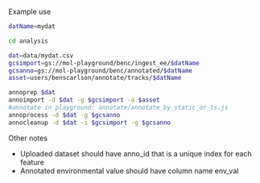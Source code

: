 Example use

````bash
datName=mydat

cd analysis

dat=data/mydat.csv
gcsimport=gs://mol-playground/benc/ingest_ee/$datName
gcsanno=gs://mol-playground/benc/annotated/$datName
asset=users/benscarlson/annotate/tracks/$datName

annoprep $dat
annoimport -d $dat -g $gcsimport -a $asset
#annotate in playground: annotate/annotate_by_static_or_ts.js
annoprocess -d $dat -g $gcsanno
annocleanup -d $dat -i $gcsimport -g $gcsanno
````

Other notes
* Uploaded dataset should have anno_id that is a unique index for each feature
* Annotated environmental value should have column name env_val
